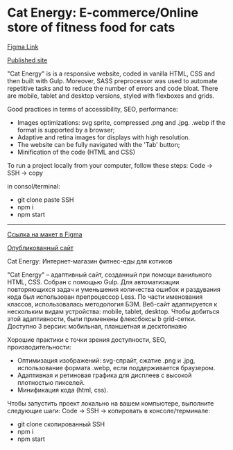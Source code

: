 # Cat Energy:  E-commerce/Online store of fitness food for cats
[Figma Link](https://www.figma.com/file/ws6sa8haCV8GEdrVgp9Tn0/HTML-2-%2F-%D0%9A%D1%8D%D1%82-%D1%8D%D0%BD%D0%B5%D1%80%D0%B4%D0%B6%D0%B8-(21))

[Published site](https://alexandra207.github.io/cat-energy/) 

"Cat Energy" is is a responsive website, coded in vanilla HTML, CSS and then built with Gulp. Moreover, SASS preprocessor was used to automate repetitive tasks and to reduce the number of errors and code bloat. There are mobile, tablet and desktop versions, styled with flexboxes and grids.

Good practices in terms of accessibility, SEO, performance:
- Images optimizations: svg sprite, compressed .png and .jpg. .webp if the format is supported by a browser;
- Adaptive and retina images for displays with high resolution. 
- The website can be fully navigated with the 'Tab' button;
- Minification of the code (HTML and CSS)


To run a project locally from your computer, follow these steps:
Code -> SSH -> copy

in consol/terminal:
- git clone paste SSH
- npm i
- npm start


---

[Ссылка на макет в Figma](https://www.figma.com/file/ws6sa8haCV8GEdrVgp9Tn0/HTML-2-%2F-%D0%9A%D1%8D%D1%82-%D1%8D%D0%BD%D0%B5%D1%80%D0%B4%D0%B6%D0%B8-(21))

[Опубликованный сайт](https://alexandra207.github.io/cat-energy/) 

Cat Energy: Интернет-магазин фитнес-еды для котиков

"Cat Energy" – адаптивный сайт, созданный при помощи ванильного HTML, CSS. Собран с помощью Gulp. Для автоматизации повторяющихся задач и уменьшения количества ошибок и раздувания кода был использован препроцессор Less. По части именования классов, использовалась методология БЭМ. Веб-сайт адаптируется к нескольким видам устройства: mobile, tablet, desktop. Чтобы добиться этой адаптивности, были применены флексбоксы b grid-сетки. Доступно 3 версии: мобильная, планшетная и десктопнаяю

Хорошие практики с точки зрения доступности, SEO, производительности:

- Оптимизация изображений: svg-спрайт, сжатие .png и .jpg, использование формата .webp, если поддерживается браузером.
- Адаптивная и ретиновая графика для дисплеев с высокой плотностью пикселей.
- Минификация кода (html, css).

Чтобы запустить проект локально на вашем компьютере, выполните следующие шаги:
Code -> SSH -> копировать
в консоле/терминале:
- git clone скопированный SSH
- npm i
- npm start
